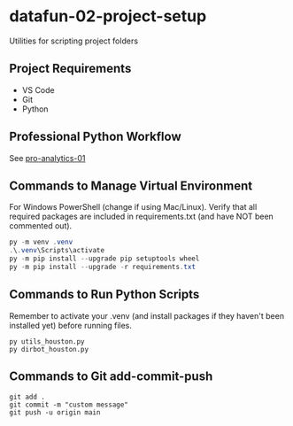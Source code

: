 # datafun-02-project-setup
Utilities for scripting project folders

## Project Requirements

- VS Code
- Git
- Python 

## Professional Python Workflow

See [pro-analytics-01](https://github.com/denisecase/pro-analytics-01/)

## Commands to Manage Virtual Environment

For Windows PowerShell (change if using Mac/Linux).
Verify that all required packages are included in requirements.txt (and have NOT been commented out).


```powershell
py -m venv .venv
.\.venv\Scripts\activate
py -m pip install --upgrade pip setuptools wheel
py -m pip install --upgrade -r requirements.txt
```

## Commands to Run Python Scripts

Remember to activate your .venv (and install packages if they haven't been installed yet) before running files.


```shell
py utils_houston.py
py dirbot_houston.py
```

## Commands to Git add-commit-push

```shell
git add .
git commit -m "custom message"
git push -u origin main
```

